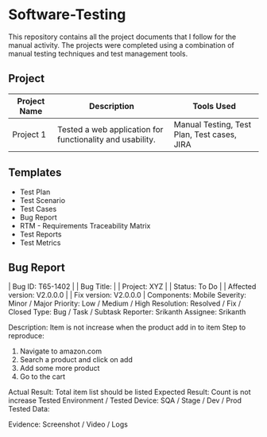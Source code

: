 # Software-Testing

This repository contains all the project documents that I follow for the manual activity. The projects were completed using a combination of manual testing techniques and test management tools.

## Project

| Project Name | Description | Tools Used |
|--------------|-------------|------------|
| Project 1    | Tested a web application for functionality and usability. | Manual Testing, Test Plan, Test cases, JIRA |


## Templates
- Test Plan
- Test Scenario
- Test Cases
- Bug Report
- RTM - Requirements Traceability Matrix
- Test Reports
- Test Metrics


## Bug Report

| Bug ID: T65-1402 |
| Bug Title: |
| Project: XYZ |
| Status: To Do |
| Affected version: V2.0.0.0 |
| Fix version:  V2.0.0.0 |
Components: Mobile
Severity: Minor / Major
Priority: Low / Medium / High 
Resolution: Resolved / Fix / Closed
Type: Bug / Task / Subtask 
Reporter: Srikanth
Assignee: Srikanth

Description: Item is not increase when the product add in to item
Step to reproduce: 
1. Navigate to amazon.com
2. Search a product and click on add 
3. Add some more product 
4. Go to the cart 

Actual Result: Total item list should be listed 
Expected Result: Count is not increase 
Tested Environment / Tested Device: SQA / Stage / Dev / Prod 
Tested Data: 

Evidence: Screenshot / Video / Logs 

